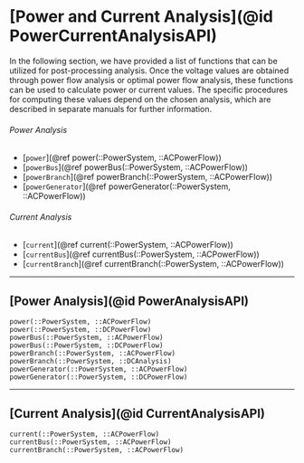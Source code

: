 # [Power and Current Analysis](@id PowerCurrentAnalysisAPI)

In the following section, we have provided a list of functions that can be utilized for post-processing analysis. Once the voltage values are obtained through power flow analysis or optimal power flow analysis, these functions can be used to calculate power or current values. The specific procedures for computing these values depend on the chosen analysis, which are described in separate manuals for further information.


###### Power Analysis
* [`power`](@ref power(::PowerSystem, ::ACPowerFlow))
* [`powerBus`](@ref powerBus(::PowerSystem, ::ACPowerFlow))
* [`powerBranch`](@ref powerBranch(::PowerSystem, ::ACPowerFlow))
* [`powerGenerator`](@ref powerGenerator(::PowerSystem, ::ACPowerFlow))

###### Current Analysis
* [`current`](@ref current(::PowerSystem, ::ACPowerFlow))
* [`currentBus`](@ref currentBus(::PowerSystem, ::ACPowerFlow))
* [`currentBranch`](@ref currentBranch(::PowerSystem, ::ACPowerFlow))


---

## [Power Analysis](@id PowerAnalysisAPI)
```@docs
power(::PowerSystem, ::ACPowerFlow)
power(::PowerSystem, ::DCPowerFlow)
powerBus(::PowerSystem, ::ACPowerFlow)
powerBus(::PowerSystem, ::DCPowerFlow)
powerBranch(::PowerSystem, ::ACPowerFlow)
powerBranch(::PowerSystem, ::DCAnalysis)
powerGenerator(::PowerSystem, ::ACPowerFlow)
powerGenerator(::PowerSystem, ::DCPowerFlow)
```

---

## [Current Analysis](@id CurrentAnalysisAPI)
```@docs
current(::PowerSystem, ::ACPowerFlow)
currentBus(::PowerSystem, ::ACPowerFlow)
currentBranch(::PowerSystem, ::ACPowerFlow)
```